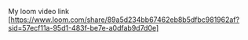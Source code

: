 My loom video link [https://www.loom.com/share/89a5d234bb67462eb8b5dfbc981962af?sid=57ecf11a-95d1-483f-be7e-a0dfab9d7d0e]
